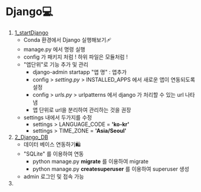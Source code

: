 # Django💻
1. [1_startDjango](./1_startDjango/)
   - Conda 환경에서 Django 실행해보기🩹
   - manage.py 에서 명령 실행
   - config 가 패키지 처럼 ! 하위 파일은 모듈처럼 !
   - "앱단위"로 기능 추가 및 관리 
     - django-admin startapp "앱 명" : 앱추가
     - config > *setting.py* > INSTALLED_APPS 에서 새로운 앱이 연동되도록 설정
     - config > *urls.py* > urlpatterns 에서 django 가 처리할 수 있는 url 나타냄
      - 앱 단위로 url을 분리하여 관리하는 것을 권장
    - settings 내에서 두가지를 수정
      - settings > LANGUAGE_CODE = **'ko-kr'**
      - settings > TIME_ZONE = **'Asia/Seoul'**
2. [2_Django_DB](./2_Django_DB/)
   - 데이터 베이스 연동하기🛍
   - "SQLite" 를 이용하여 연동
     - python manage.py **migrate** 를 이용하여 migrate
     - python manage.py **createsuperuser** 를 이용하여 superuser 생성
   - admin 로그인 및 접속 가능
3. 